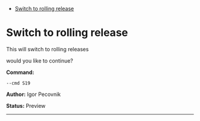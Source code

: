 - [Switch to rolling release](#s19)

<a id="s19" style="display:none;"></a>
# Switch to rolling release
This will switch to rolling releases

would you like to continue?

**Command:** 
~~~
--cmd S19
~~~

**Author:** Igor Pecovnik

**Status:** Preview



***

